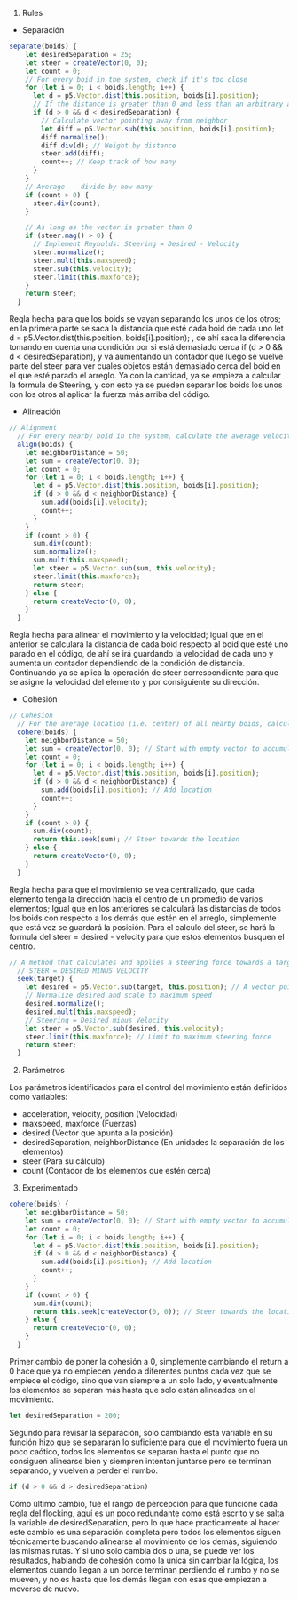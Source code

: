1. Rules
* Separación
```js
separate(boids) {
    let desiredSeparation = 25;
    let steer = createVector(0, 0);
    let count = 0;
    // For every boid in the system, check if it's too close
    for (let i = 0; i < boids.length; i++) {
      let d = p5.Vector.dist(this.position, boids[i].position);
      // If the distance is greater than 0 and less than an arbitrary amount (0 when you are yourself)
      if (d > 0 && d < desiredSeparation) {
        // Calculate vector pointing away from neighbor
        let diff = p5.Vector.sub(this.position, boids[i].position);
        diff.normalize();
        diff.div(d); // Weight by distance
        steer.add(diff);
        count++; // Keep track of how many
      }
    }
    // Average -- divide by how many
    if (count > 0) {
      steer.div(count);
    }

    // As long as the vector is greater than 0
    if (steer.mag() > 0) {
      // Implement Reynolds: Steering = Desired - Velocity
      steer.normalize();
      steer.mult(this.maxspeed);
      steer.sub(this.velocity);
      steer.limit(this.maxforce);
    }
    return steer;
  }
````

Regla hecha para que los boids se vayan separando los unos de los otros; en la primera parte se saca la distancia que esté cada boid de cada uno let d = p5.Vector.dist(this.position, boids[i].position); , de ahí saca la diferencia tomando en cuenta una condición por si está demasiado cerca if (d > 0 && d < desiredSeparation), y va aumentando un contador que luego se vuelve parte del steer para ver cuales objetos están demasiado cerca del boid en el que esté parado el arreglo. Ya con la cantidad, ya se empieza a calcular la formula de Steering, y con esto ya se pueden separar los boids los unos con los otros al aplicar la fuerza más arriba del código.

* Alineación
```js
// Alignment
  // For every nearby boid in the system, calculate the average velocity
  align(boids) {
    let neighborDistance = 50;
    let sum = createVector(0, 0);
    let count = 0;
    for (let i = 0; i < boids.length; i++) {
      let d = p5.Vector.dist(this.position, boids[i].position);
      if (d > 0 && d < neighborDistance) {
        sum.add(boids[i].velocity);
        count++;
      }
    }
    if (count > 0) {
      sum.div(count);
      sum.normalize();
      sum.mult(this.maxspeed);
      let steer = p5.Vector.sub(sum, this.velocity);
      steer.limit(this.maxforce);
      return steer;
    } else {
      return createVector(0, 0);
    }
  }
```

Regla hecha para alinear el movimiento y la velocidad; igual que en el anterior se calculará la distancia de cada boid respecto al boid que esté uno parado en el código, de ahí se irá guardando la velocidad de cada uno y aumenta un contador dependiendo de la condición de distancia. Continuando ya se aplica la operación de steer correspondiente para que se asigne la velocidad del elemento y por consiguiente su dirección.

* Cohesión
```js
// Cohesion
  // For the average location (i.e. center) of all nearby boids, calculate steering vector towards that location
  cohere(boids) {
    let neighborDistance = 50;
    let sum = createVector(0, 0); // Start with empty vector to accumulate all locations
    let count = 0;
    for (let i = 0; i < boids.length; i++) {
      let d = p5.Vector.dist(this.position, boids[i].position);
      if (d > 0 && d < neighborDistance) {
        sum.add(boids[i].position); // Add location
        count++;
      }
    }
    if (count > 0) {
      sum.div(count);
      return this.seek(sum); // Steer towards the location
    } else {
      return createVector(0, 0);
    }
  }
```

Regla hecha para que el movimiento se vea centralizado, que cada elemento tenga la dirección hacia el centro de un promedio de varios elementos; Igual que en los anteriores se calculará las distancias de todos los boids con respecto a los demás que estén en el arreglo, simplemente que está vez se guardará la posición. Para el calculo del steer, se hará la formula del steer = desired - velocity para que estos elementos busquen el centro.

```js
// A method that calculates and applies a steering force towards a target
  // STEER = DESIRED MINUS VELOCITY
  seek(target) {
    let desired = p5.Vector.sub(target, this.position); // A vector pointing from the location to the target
    // Normalize desired and scale to maximum speed
    desired.normalize();
    desired.mult(this.maxspeed);
    // Steering = Desired minus Velocity
    let steer = p5.Vector.sub(desired, this.velocity);
    steer.limit(this.maxforce); // Limit to maximum steering force
    return steer;
  }
```

2. Parámetros

Los parámetros identificados para el control del movimiento están definidos como variables:
* acceleration, velocity, position (Velocidad)
* maxspeed, maxforce (Fuerzas)
* desired (Vector que apunta a la posición)
* desiredSeparation, neighborDistance (En unidades la separación de los elementos)
* steer (Para su cálculo)
* count (Contador de los elementos que estén cerca)

3. Experimentado

```js
cohere(boids) {
    let neighborDistance = 50;
    let sum = createVector(0, 0); // Start with empty vector to accumulate all locations
    let count = 0;
    for (let i = 0; i < boids.length; i++) {
      let d = p5.Vector.dist(this.position, boids[i].position);
      if (d > 0 && d < neighborDistance) {
        sum.add(boids[i].position); // Add location
        count++;
      }
    }
    if (count > 0) {
      sum.div(count);
      return this.seek(createVector(0, 0)); // Steer towards the location
    } else {
      return createVector(0, 0);
    }
  }
```
Primer cambio de poner la cohesión a 0, simplemente cambiando el return a 0 hace que ya no empiecen yendo a diferentes puntos cada vez que se empiece el código, sino que van siempre a un solo lado, y eventualmente los elementos se separan más hasta que solo están alineados en el movimiento.

```js
let desiredSeparation = 200;
```

Segundo para revisar la separación, solo cambiando esta variable en su función hizo que se separarán lo suficiente para que el movimiento fuera un poco caótico, todos los elementos se separan hasta el punto que no consiguen alinearse bien y siempren intentan juntarse pero se terminan separando, y vuelven a perder el rumbo.

```js
if (d > 0 && d > desiredSeparation)
```

Cómo último cambio, fue el rango de percepción para que funcione cada regla del flocking, aquí es un poco redundante como está escrito y se salta la variable de desiredSeparation, pero lo que hace practicamente al hacer este cambio es una separación completa pero todos los elementos siguen técnicamente buscando alinearse al movimiento de los demás, siguiendo las mismas rutas.  Y si uno solo cambia dos o una, se puede ver los resultados, hablando de cohesión como la única sin cambiar la lógica, los elementos cuando llegan a un borde terminan perdiendo el rumbo y no se mueven, y no es hasta que los demás llegan con esas que empiezan a moverse de nuevo.
